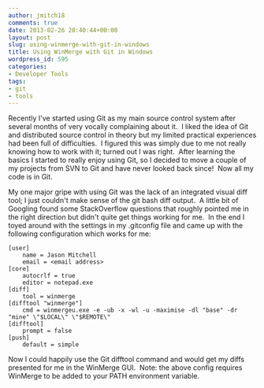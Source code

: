 ```yaml
---
author: jmitch18
comments: true
date: 2013-02-26 20:40:44+00:00
layout: post
slug: using-winmerge-with-git-in-windows
title: Using WinMerge with Git in Windows
wordpress_id: 595
categories:
- Developer Tools
tags:
- git
- tools
---
```


Recently I've started using Git as my main source control system after several months of very vocally complaining about it.  I liked the idea of Git and distributed source control in theory but my limited practical experiences had been full of difficulties.  I figured this was simply due to me not really knowing how to work with it; turned out I was right.  After learning the basics I started to really enjoy using Git, so I decided to move a couple of my projects from SVN to Git and have never looked back since!  Now all my code is in Git.

<!-- more -->

My one major gripe with using Git was the lack of an integrated visual diff tool; I just couldn't make sense of the git bash diff output.  A little bit of Googling found some StackOverflow questions that roughly pointed me in the right direction but didn't quite get things working for me.  In the end I toyed around with the settings in my .gitconfig file and came up with the following configuration which works for me:

    
    [user]
        name = Jason Mitchell
        email = <email address>
    [core]
        autocrlf = true
        editor = notepad.exe
    [diff]
        tool = winmerge
    [difftool "winmerge"]
        cmd = winmergeu.exe -e -ub -x -wl -u -maximise -dl "base" -dr "mine" \"$LOCAL\" \"$REMOTE\"
    [difftool]
        prompt = false
    [push]
        default = simple


Now I could happily use the Git difftool command and would get my diffs presented for me in the WinMerge GUI.  Note: the above config requires WinMerge to be added to your PATH environment variable.
